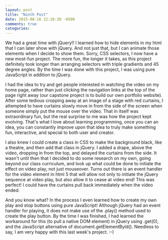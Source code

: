 ```yaml
---
layout: post
title: "Ninth Post"
date: 2015-08-16 22:26:28 -0500
comments: true
categories: 
---
```

We had a great time with jQuery!! I learned how to hide elements in my html that I can later show with jQuery. And not just that, but I can animate those elements when I decide to show them. Sorry, CSS selectors, I now have a new most-fun project. The more fun, the longer it takes, as this project definitely took longer than arranging selectors with triple gradients and 45 degree angles. By the time I was done with this project, I was using pure JavaScript in addition to jQuery.

I had the idea to try and get people interested in watching the video on my home page, rather than just clicking the navigation links at the top of the page right away (our capstone project is to build our own portfolio website). After some tedious cropping away at an image of a stage with red curtains, I attempted to have curtains slowly move in from the side of the screen when someone simply put the mouse over the video. That in itself was extraordinary fun, but the real surprise to me was how the project kept evolving. That's what I love about learning programming, once you can an idea, you can constantly improve upon that idea to truly make something fun, interactive, and special to both user and creator.

I also knew I could create a class in CSS to make the background black, like a theatre, and then add that class in jQuery. I added a drape, above the video, dropping in from the top, and delayed the curtains from the side. It wasn't until then that I decided to do some research on my own, going beyond our class curriculum, and look up what could be done to initiate the effect on video play, not just mouseover. Turns out there is an event handler for the video element in html 5 that will allow not only to initiate the jQuery sequence at video play, but also allow it to cease at video end! This was perfect! I could have the curtains pull back immediately when the video ended.

And you know what? In the process I even learned how to create my own play and stop buttons using pure JavaScript! Although jQuery had an event handler for playing, it does not make use of the .play() method used to create the play button. By the time I was finished, I had learned the workaround for this (to pull a native DOM element) in jQuery using .get(0), and the JavaScript alternative of document.getElementById(). Needless to say, I am very happy with this last week's project. :-) 